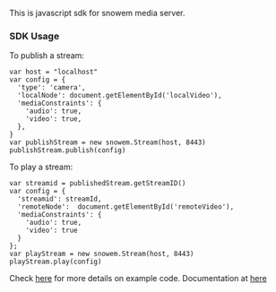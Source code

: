 This is javascript sdk for snowem media server.

### SDK Usage

To publish a stream:
```
var host = "localhost"
var config = {
  'type': 'camera',
  'localNode': document.getElementById('localVideo'),
  'mediaConstraints': {
    'audio': true,
    'video': true,
  },
}
var publishStream = new snowem.Stream(host, 8443)
publishStream.publish(config)
```
To play a stream:
```
var streamid = publishedStream.getStreamID()
var config = {
  'streamid': streamId,
  'remoteNode':  document.getElementById('remoteVideo'),
  'mediaConstraints': {
    'audio': true,
    'video': true
  }
};
var playStream = new snowem.Stream(host, 8443)
playStream.play(config)
```
Check [here](https://github.com/snowem/sdkjs/tree/master/example) for more details on example code.
Documentation at [here](https://snowem.io/#docs)



